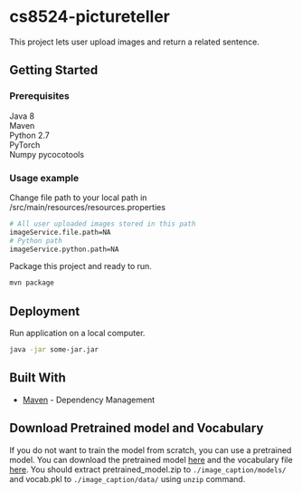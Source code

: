 # cs8524-pictureteller

This project lets user upload images and return a related sentence.


## Getting Started 

### Prerequisites

Java 8  
Maven  
Python 2.7  
PyTorch  
Numpy
pycocotools


### Usage example 
Change file path to your local path in /src/main/resources/resources.properties
```sh
# All user uploaded images stored in this path
imageService.file.path=NA
# Python path
imageService.python.path=NA
```

Package this project and ready to run.
```sh
mvn package
```

## Deployment 
Run application on a local computer.
```sh
java -jar some-jar.jar
```

## Built With
* [Maven](https://maven.apache.org/) - Dependency Management


## Download Pretrained model and Vocabulary
If you do not want to train the model from scratch, you can use a pretrained model. You can download the pretrained model [here](https://www.dropbox.com/s/ne0ixz5d58ccbbz/pretrained_model.zip?dl=0) and the vocabulary file [here](https://www.dropbox.com/s/26adb7y9m98uisa/vocap.zip?dl=0). You should extract pretrained_model.zip to `./image_caption/models/` and vocab.pkl to `./image_caption/data/` using `unzip` command.
